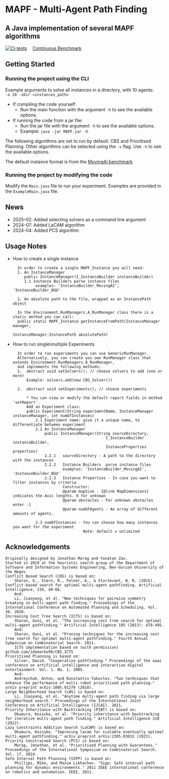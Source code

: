 # MAPF - Multi-Agent Path Finding
## A Java implementation of several MAPF algorithms

[![CI-tests](https://github.com/J-morag/MAPF_dev/actions/workflows/CI-tests.yml/badge.svg)](https://github.com/J-morag/MAPF_dev/actions/workflows/CI-tests.yml)
&emsp;[Continuous Benchmark](https://j-morag.github.io/MAPF_dev/dev/bench/master/)

## Getting Started
### Running the project using the CLI

Example arguments to solve all instances in a directory, with 10 agents:<br>
`-a 10 -iDir <instances_path>`


* If compiling the code yourself:
  * Run the main function with the argument `-h` to see the available options.
* If running the code from a jar file:
  * Run the jar file with the argument `-h` to see the available options.
  * Example: `java -jar MAPF.jar -h`


The following algorithms are set to run by default: CBS and Prioritised Planning. 
Other algorithms can be selected using the `-s` flag. Use `-h` to see the available options.

The default instance format is from the [MovingAI benchmark](https://movingai.com/benchmarks/mapf/index.html).

### Running the project by modifying the code

Modify the `Main.java` file to run your experiment. Examples are provided in the `ExampleMain.java` file.

## News
* 2025–02: Added selecting solvers as a command line argument
* 2024-07: Added LaCAM algorithm
* 2024-04: Added PCS algorithm
  
## Usage Notes

* How to create a single instance
    
        In order to create a single MAPF_Instance you will need:
        1. An InstanceManager
           public InstanceManager(I_InstanceBuilder instanceBuilder)
           1.1 Instance Builders parse instance files
                examples: 'InstanceBuilder_MovingAI', 'InstanceBuilder_BGU'
  
        2. An absolute path to the file, wrapped as an InstancePath object
        
        In the Environment.RunManagers.A_RunManager class there is a static method you can call:
        public static MAPF_Instance getInstanceFromPath(InstanceManager manager, 
                                                        InstanceManager.InstancePath absolutePath)
                                                        
* How to run single\multiple Experiments
        
        In order to run experiments you can use GenericRunManager.
        Alternatively, you can create you own RunManager class that extends Environment.RunManagers.A_RunManager, 
        and implements the following methods:
        1.  abstract void setSolvers(); // choose solvers to add (one or more)
            Example: solvers.add(new CBS_Solver())
            
        2.  abstract void setExperiments(); // choose experiments
            
            * You can view or modify the default report fields in method 'setReport'. 
            Add an Experiment class:
            public Experiment(String experimentName, InstanceManager instanceManager, int numOfInstances)
                2.1 Experiment name: give it a unique name, to differentiate between experiment
                2.2 An InstanceManager       
                    public InstanceManager(String sourceDirectory,
                                               I_InstanceBuilder instanceBuilder,
                                               InstanceProperties properties)
                    2.2.1   sourceDirectory - A path to the directory with the instances
                    2.2.2   Instance Builders  parse instance files
                            examples: 'InstanceBuilder_MovingAI', 'InstanceBuilder_BGU'
                    2.2.3   Instance Properties - In case you want to filter instances by criteria
                            Constructor:
                            @param mapSize - {@link MapDimensions} indicates the Axis lengths. 0 for unknown
                            @param obstacles - For unknown obstacles enter -1
                            @param numOfAgents - An array of different amounts of agents. 
            
                2.3 numOfInstances - You can choose how many instances you want for the experiment
                                     Note: default = unlimited

## Acknowledgements 
    Originally designed by Jonathan Morag and Yonatan Zax.
    Started in 2019 at the heuristic search group of the Department of Software and Information Systems Engineering, Ben-Gurion University of the Negev
    Conflict Based Search (CBS) is based on:
        Sharon, G., Stern, R., Felner, A., & Sturtevant, N. R. (2015). Conflict-based search for optimal multi-agent pathfinding. Artificial Intelligence, 219, 40-66.
        And:
        Li, Jiaoyang, et al. "New techniques for pairwise symmetry breaking in multi-agent path finding." Proceedings of the International Conference on Automated Planning and Scheduling. Vol. 30. 2020.
    Increasing Cost Tree Search (ICTS) is based on:
        Sharon, Guni, et al. "The increasing cost tree search for optimal multi-agent pathfinding." Artificial Intelligence 195 (2013): 470-495.
        And:
        Sharon, Guni, et al. "Pruning techniques for the increasing cost tree search for optimal multi-agent pathfinding." Fourth Annual Symposium on Combinatorial Search. 2011.
        ICTS implementation based on (with permission) github.com/idomarko98/CBS_ICTS
    Prioritised Planning is based on: 
        Silver, David. "Cooperative pathfinding." Proceedings of the aaai conference on artificial intelligence and interactive digital entertainment. Vol. 1. No. 1. 2005.
        And:
        Andreychuk, Anton, and Konstantin Yakovlev. "Two techniques that enhance the performance of multi-robot prioritized path planning." arXiv preprint arXiv:1805.01270 (2018).
    Large Neighborhood Search (LNS) is based on:
        Li, Jiaoyang, et al. "Anytime multi-agent path finding via large neighborhood search." Proceedings of the International Joint Conference on Artificial Intelligence (IJCAI). 2021.
    Priority Inheritance with Backtracking (PIBT) is based on:
        Okumura, Keisuke, et al. "Priority inheritance with backtracking for iterative multi-agent path finding." Artificial Intelligence 310 (2022).
    Lazy Constraints Addition Search (LaCAM) is based on:
        Okumura, Keisuke. "Improving lacam for scalable eventually optimal multi-agent pathfinding." arXiv preprint arXiv:2305.03632 (2023).
    Priority Constrained Search (PCS) is based on:
        Morag, Jonathan, et al. "Prioritised Planning with Guarantees." Proceedings of the International Symposium on Combinatorial Search. Vol. 17. 2024.
    Safe Interval Path Planning (SIPP) is based on:
        Phillips, Mike, and Maxim Likhachev. "Sipp: Safe interval path planning for dynamic environments." 2011 IEEE international conference on robotics and automation. IEEE, 2011.